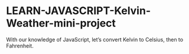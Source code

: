 # LEARN-JAVASCRIPT-Kelvin-Weather-mini-project
With our knowledge of JavaScript, let’s convert Kelvin to Celsius, then to Fahrenheit.

